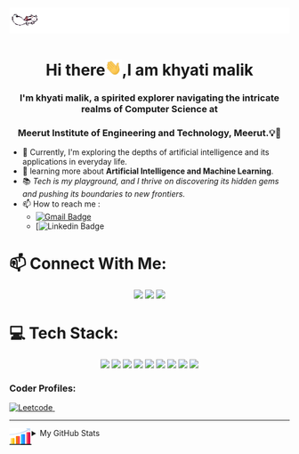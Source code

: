 <h1 align="center"><img src="https://github.com/OPTIMUS-PRIME2001/OPTIMUS-PRIME2001/blob/master/workflows/transparent_keubey.gif?raw=true)](https://github.com/OPTIMUS-PRIME2001/OPTIMUS-PRIME2001/blob/master/workflows/transparent_keubey.gif?raw=true"></h1>
<h1 align="center">Hi there<img src="https://raw.githubusercontent.com/ABSphreak/ABSphreak/master/gifs/Hi.gif" width="30px">,I am khyati malik</h1>
<h3 align="center">I'm khyati malik, a spirited explorer navigating the intricate realms of Computer Science at</h3>
<h3 align="center"> Meerut Institute of Engineering and Technology, Meerut.💡🚀</h3>

- 🔭 Currently, I'm exploring the depths of artificial intelligence and its applications in everyday life.
- 🌱 learning more about **Artificial Intelligence and Machine Learning**.
- 📚 *Tech is my playground, and I thrive on discovering its hidden gems and pushing its boundaries to new frontiers.*
- 📫 How to reach me :
  * [![Gmail Badge](https://img.shields.io/badge/malikkhyati03@gmail.com-c14438?style=plastic&logo=Gmail&logoColor=white&link=mailto:malikkhyati@03@gmail.com)](mailto:malikkhyati03@gmail.com)
  * [![Linkedin Badge](https://www.linkedin.com/in/khyati-malik-a0085028a?utm_source=share&utm_campaign=share_via&utm_content=profile&utm_medium=ios_app)

# 📫 Connect With Me:
<div align="center">
<a href="https://www.linkedin.com/in/malikkhyati"><img src="https://user-images.githubusercontent.com/74038190/235294012-0a55e343-37ad-4b0f-924f-c8431d9d2483.gif" width="100"></a>
<a href="https://www.instagram.com/malikkhyati03"><img src="https://user-images.githubusercontent.com/74038190/235294013-a33e5c43-a01c-43f6-b44d-a406d8b4ab75.gif" width="100"></a>
<a href="https://www.twitter.com/khyatimalik22"><img src="https://user-images.githubusercontent.com/74038190/235294011-b8074c31-9097-4a65-a594-4151b58743a8.gif" width="100"></a>
</div>


# 💻 Tech Stack:
<div align="center">
<img src="https://github.com/khyatimalik/khyatimalik/assets/161996867/131c08e7-2543-423e-96d1-5497cc46ab88" width="60">
<img src="https://github.com/khyatimalik/khyatimalik/assets/161996867/0dcd4d94-84fe-4b43-b65b-fb07905ecf5f" width="60">
<img src="https://github.com/khyatimalik/khyatimalik/assets/161996867/604aa371-dbde-431e-89d6-0c37b3ea1e42" width="60">
<img src="https://user-images.githubusercontent.com/74038190/212257468-1e9a91f1-b626-4baa-b15d-5c385dfa7ed2.gif"width="60">
<img src="https://user-images.githubusercontent.com/74038190/212257465-7ce8d493-cac5-494e-982a-5a9deb852c4b.gif" width="60">
<img src="https://user-images.githubusercontent.com/74038190/212281775-b468df30-4edc-4bf8-a4ee-f52e1aaddc86.gif" width="60">
<img src="https://github.com/Anmol-Baranwal/Cool-GIFs-For-GitHub/assets/74038190/29fd6286-4e7b-4d6c-818f-c4765d5e39a9" width="60">
<img src="https://github.com/Anmol-Baranwal/Cool-GIFs-For-GitHub/assets/74038190/67f477ed-6624-42da-99f0-1a7b1a16eecb" width="60">
<img src="https://github.com/Anmol-Baranwal/Cool-GIFs-For-GitHub/assets/74038190/3fb2cdf6-8920-462e-87a4-95af376418aa" width="60">
</div>

<h3 align="left">Coder Profiles:</h3>
<p align="left"> 
<a href="https://leetcode.com/jatinupadhyayy" target="_blank"> <img src="https://cdn.iconscout.com/icon/free/png-512/free-leetcode-3521542-2944960.png" alt="Leetcode" height="30"/> </a>
&emsp;&emsp;
</p>
<hr></hr>
<details>
<summary>
<img align="left" src="https://github.com/OPTIMUS-PRIME2001/OPTIMUS-PRIME2001/blob/faf611405777dc6dd4f1a57fdd0b5d272ce842ea/workflows/increase.svg" alt="OPTIMUS-PRIME2001stats" width="40" height="30">My GitHub Stats
</summary>  
</details>
 
